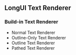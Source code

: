 ## LongUI Text Renderer

### Build-in Text Renderer
  - Normal Text Renderer
  - Outline-Only Text Renderer
  - Outline Text Renderer
  - Pathed Text Renderer